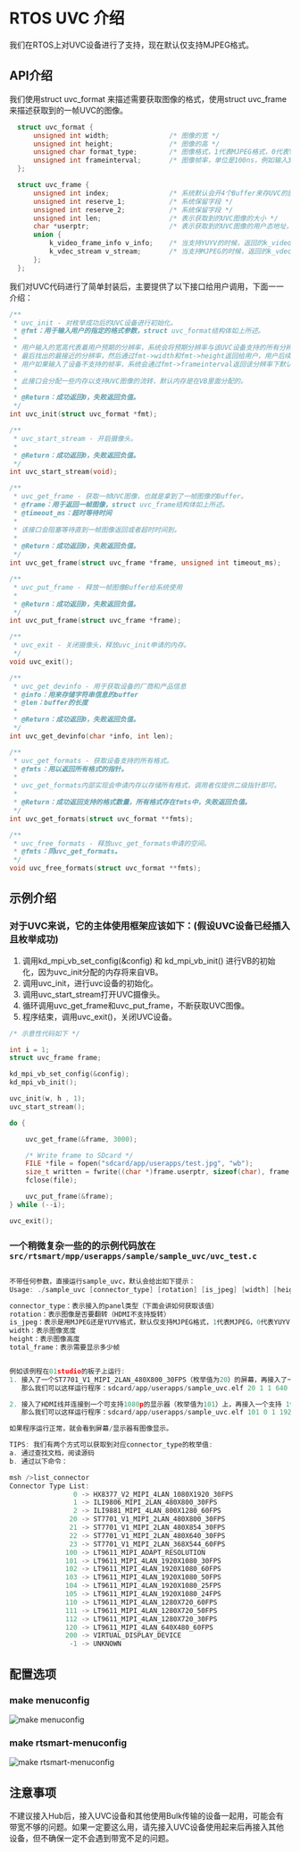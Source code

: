 # RTOS UVC 介绍

我们在RTOS上对UVC设备进行了支持，现在默认仅支持MJPEG格式。

## API介绍

我们使用struct uvc_format 来描述需要获取图像的格式，使用struct uvc_frame来描述获取到的一帧UVC的图像。

```c
  struct uvc_format {
      unsigned int width;               /* 图像的宽 */
      unsigned int height;              /* 图像的高 */
      unsigned char format_type;        /* 图像格式，1代表MJPEG格式，0代表YUYV格式，现在默认仅支持MJPEG格式 */
      unsigned int frameinterval;       /* 图像帧率，单位是100ns，例如输入333333就是30fps（1000000000/(333333 * 100)) */
  };

  struct uvc_frame {
      unsigned int index;               /* 系统默认会开4个Buffer来存UVC的图像，这代表其中的第几个Buffer */
      unsigned int reserve_1;           /* 系统保留字段 */
      unsigned int reserve_2;           /* 系统保留字段 */
      unsigned int len;                 /* 表示获取到的UVC图像的大小 */
      char *userptr;                    /* 表示获取到的UVC图像的用户态地址，例如可以将其内容写入到文件 */
      union {
          k_video_frame_info v_info;    /* 当支持YUYV的时候，返回的k_video_frame_info结构，可以传给kd_mpi_vo_chn_insert_frame显示 */
          k_vdec_stream v_stream;       /* 当支持MJPEG的时候，返回的k_vdec_stream结构，可以传给kd_mpi_vdec_send_stream解码 */
      };
  };
```

我们对UVC代码进行了简单封装后，主要提供了以下接口给用户调用，下面一一介绍：

```c
/**
 * uvc_init - 对枚举成功后的UVC设备进行初始化。
 * @fmt：用于输入用户的指定的格式参数，struct uvc_format结构体如上所述。
 *
 * 用户输入的宽高代表着用户预期的分辨率，系统会将预期分辨率与该UVC设备支持的所有分辨率进行比较，
 * 最后找出的最接近的分辨率，然后通过fmt->width和fmt->height返回给用户，用户后续应当使用系统返回的分辨率。
 * 用户如果输入了设备不支持的帧率，系统会通过fmt->frameinterval返回该分辨率下默认的帧率给到用户。
 *
 * 此接口会分配一些内存以支持UVC图像的流转，默认内存是在VB里面分配的。
 *
 * @Return：成功返回0，失败返回负值。
 */
int uvc_init(struct uvc_format *fmt);

/**
 * uvc_start_stream - 开启摄像头。
 *
 * @Return：成功返回0，失败返回负值。
 */
int uvc_start_stream(void);

/**
 * uvc_get_frame - 获取一帧UVC图像，也就是拿到了一帧图像的Buffer。
 * @frame：用于返回一帧图像，struct uvc_frame结构体如上所述。
 * @timeout_ms：超时等待时间
 *
 * 该接口会阻塞等待直到一帧图像返回或者超时时间到。
 *
 * @Return：成功返回0，失败返回负值。
 */
int uvc_get_frame(struct uvc_frame *frame, unsigned int timeout_ms);

/**
 * uvc_put_frame - 释放一帧图像Buffer给系统使用
 *
 * @Return：成功返回0，失败返回负值。
 */
int uvc_put_frame(struct uvc_frame *frame);

/**
 * uvc_exit - 关闭摄像头，释放uvc_init申请的内存。
 */
void uvc_exit();

/**
 * uvc_get_devinfo - 用于获取设备的厂商和产品信息
 * @info：用来存储字符串信息的buffer
 * @len：buffer的长度
 *
 * @Return：成功返回0，失败返回负值。
 */
int uvc_get_devinfo(char *info, int len);

/**
 * uvc_get_formats - 获取设备支持的所有格式。
 * @fmts：用以返回所有格式的指针。
 *
 * uvc_get_formats内部实现会申请内存以存储所有格式，调用者仅提供二级指针即可。
 *
 * @Return：成功返回支持的格式数量，所有格式存在fmts中，失败返回负值。
 */
int uvc_get_formats(struct uvc_format **fmts);

/**
 * uvc_free_formats - 释放uvc_get_formats申请的空间。
 * @fmts：同uvc_get_formats。
 */
void uvc_free_formats(struct uvc_format **fmts);
```

## 示例介绍

### 对于UVC来说，它的主体使用框架应该如下：(假设UVC设备已经插入且枚举成功)

  1. 调用kd_mpi_vb_set_config(&config) 和 kd_mpi_vb_init() 进行VB的初始化，因为uvc_init分配的内存将来自VB。
  1. 调用uvc_init，进行uvc设备的初始化。
  1. 调用uvc_start_stream打开UVC摄像头。
  1. 循环调用uvc_get_frame和uvc_put_frame，不断获取UVC图像。
  1. 程序结束，调用uvc_exit()，关闭UVC设备。

```c
/* 示意性代码如下 */

int i = 1;
struct uvc_frame frame;

kd_mpi_vb_set_config(&config);
kd_mpi_vb_init();

uvc_init(w, h , 1);
uvc_start_stream();

do {

    uvc_get_frame(&frame, 3000);

    /* Write frame to SDcard */
    FILE *file = fopen("sdcard/app/userapps/test.jpg", "wb");
    size_t written = fwrite((char *)frame.userptr, sizeof(char), frame.len, file);
    fclose(file);

    uvc_put_frame(&frame);
} while (--i);

uvc_exit();

```

### 一个稍微复杂一些的的示例代码放在`src/rtsmart/mpp/userapps/sample/sample_uvc/uvc_test.c`

```c

不带任何参数，直接运行sample_uvc，默认会给出如下提示：
Usage: ./sample_uvc [connector_type] [rotation] [is_jpeg] [width] [height] [total_frame]

connector_type：表示接入的panel类型（下面会讲如何获取该值）
rotation：表示图像是否要翻转（HDMI不支持旋转）
is_jpeg：表示是用MJPEG还是YUYV格式，默认仅支持MJPEG格式，1代表MJPEG，0代表YUYV
width：表示图像宽度
height：表示图像高度
total_frame：表示需要显示多少帧


例如该例程在01studio的板子上运行:
1. 接入了一个ST7701_V1_MIPI_2LAN_480X800_30FPS（枚举值为20）的屏幕，再接入了一个支持640 * 480分辨率（MJPEG）的UVC摄像头，
   那么我们可以这样运行程序：sdcard/app/userapps/sample_uvc.elf 20 1 1 640 480 1000000

2. 接入了HDMI线并连接到一个可支持1080p的显示器（枚举值为101）上，再接入一个支持 1920 * 1280分辨率（MJPEG）的UVC摄像头，
   那么我们可以这样运行程序：sdcard/app/userapps/sample_uvc.elf 101 0 1 1920 1080 1000000

如果程序运行正常，就会看到屏幕/显示器有图像显示。

TIPS: 我们有两个方式可以获取到对应connector_type的枚举值:
a. 通过查找文档，阅读源码
b. 通过以下命令：

msh />list_connector
Connector Type List:
                0 -> HX8377_V2_MIPI_4LAN_1080X1920_30FPS
                1 -> ILI9806_MIPI_2LAN_480X800_30FPS
                2 -> ILI9881_MIPI_4LAN_800X1280_60FPS
               20 -> ST7701_V1_MIPI_2LAN_480X800_30FPS
               21 -> ST7701_V1_MIPI_2LAN_480X854_30FPS
               22 -> ST7701_V1_MIPI_2LAN_480X640_30FPS
               23 -> ST7701_V1_MIPI_2LAN_368X544_60FPS
              100 -> LT9611_MIPI_ADAPT_RESOLUTION
              101 -> LT9611_MIPI_4LAN_1920X1080_30FPS
              102 -> LT9611_MIPI_4LAN_1920X1080_60FPS
              103 -> LT9611_MIPI_4LAN_1920X1080_50FPS
              104 -> LT9611_MIPI_4LAN_1920X1080_25FPS
              105 -> LT9611_MIPI_4LAN_1920X1080_24FPS
              110 -> LT9611_MIPI_4LAN_1280X720_60FPS
              111 -> LT9611_MIPI_4LAN_1280X720_50FPS
              112 -> LT9611_MIPI_4LAN_1280X720_30FPS
              120 -> LT9611_MIPI_4LAN_640X480_60FPS
              200 -> VIRTUAL_DISPLAY_DEVICE
               -1 -> UNKNOWN
```

## 配置选项

### make menuconfig

![make menuconfig](https://developer.canaan-creative.com/api/post/attachment?id=563)

### make rtsmart-menuconfig

![make rtsmart-menuconfig](https://developer.canaan-creative.com/api/post/attachment?id=564)

## 注意事项

不建议接入Hub后，接入UVC设备和其他使用Bulk传输的设备一起用，可能会有带宽不够的问题。如果一定要这么用，请先接入UVC设备使用起来后再接入其他设备，但不确保一定不会遇到带宽不足的问题。
